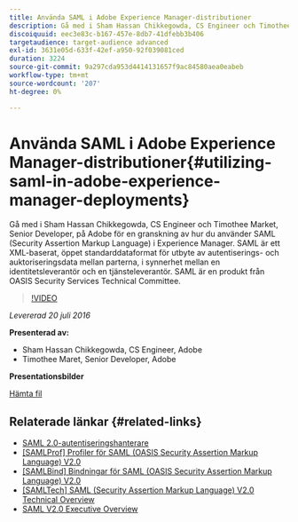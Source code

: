 ```yaml
---
title: Använda SAML i Adobe Experience Manager-distributioner
description: Gå med i Sham Hassan Chikkegowda, CS Engineer och Timothee Market, Senior Developer, på Adobe för en granskning av hur du använder SAML (Security Assertion Markup Language) i Experience Manager. SAML är ett XML-baserat, öppet standarddataformat för utbyte av autentiserings- och auktoriseringsdata mellan parterna, i synnerhet mellan en identitetsleverantör och en tjänsteleverantör.  SAML är en produkt från OASIS Security Services Technical Committee.
discoiquuid: eec3e83c-b167-457e-8db7-41dfebb3b406
targetaudience: target-audience advanced
exl-id: 3631e05d-633f-42ef-a950-92f039081ced
duration: 3224
source-git-commit: 9a297cda953d4414131657f9ac84580aea0eabeb
workflow-type: tm+mt
source-wordcount: '207'
ht-degree: 0%

---
```


# Använda SAML i Adobe Experience Manager-distributioner{#utilizing-saml-in-adobe-experience-manager-deployments}

Gå med i Sham Hassan Chikkegowda, CS Engineer och Timothee Market, Senior Developer, på Adobe för en granskning av hur du använder SAML (Security Assertion Markup Language) i Experience Manager. SAML är ett XML-baserat, öppet standarddataformat för utbyte av autentiserings- och auktoriseringsdata mellan parterna, i synnerhet mellan en identitetsleverantör och en tjänsteleverantör.  SAML är en produkt från OASIS Security Services Technical Committee.

>[!VIDEO](https://video.tv.adobe.com/v/19299/?quality=9)

*Levererad 20 juli 2016*

**Presenterad av:**

* Sham Hassan Chikkegowda, CS Engineer, Adobe
* Timothee Maret, Senior Developer, Adobe

**Presentationsbilder**

[Hämta fil](assets/aem-gems-072016-saml.pdf)

## Relaterade länkar {#related-links}

* [SAML 2.0-autentiseringshanterare](https://docs.adobe.com/docs/en/aem/6-2/administer/security/saml-2-0-authenticationhandler.html)
* [[SAMLProf] Profiler för SAML (OASIS Security Assertion Markup Language) V2.0](https://docs.oasis-open.org/security/saml/v2.0/saml-profiles-2.0-os.pdf)
* [[SAMLBind] Bindningar för SAML (OASIS Security Assertion Markup Language) V2.0](https://docs.oasis-open.org/security/saml/v2.0/saml-bindings-2.0-os.pdf)
* [[SAMLTech] SAML (Security Assertion Markup Language) V2.0 Technical Overview](https://www.oasis-open.org/committees/download.php/27819/sstc-saml-tech-overview-2.0-cd-02.pdf)
* [SAML V2.0 Executive Overview](https://www.oasis-open.org/committees/download.php/13525/sstc-saml-exec-overview-2.0-cd-01-2col.pdf)
